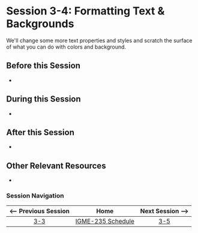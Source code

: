 # Session 3-4: Formatting Text & Backgrounds

We'll change some more text properties and styles and scratch the surface of what you can do with colors and background.

## Before this Session
- 

## During this Session
- 

## After this Session
- 

## Other Relevant Resources
- 

### Session Navigation

| <-- Previous Session |               Home                  | Next Session --> |
|:--------------------:|:-----------------------------------:|:----------------:|
|  [3-3](3-3.md)       | [IGME-235 Schedule](../schedule.md) |   [3-5](3-5.md)  |
